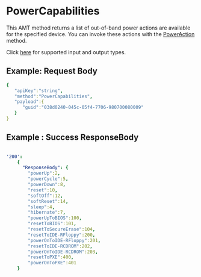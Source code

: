 # PowerCapabilities

This AMT method returns a list of out-of-band power actions are available for the specified device. You can invoke these actions with the [PowerAction](./APImethods/MPSmethods/poweraction.md) method.

Click [here](types.md) for supported input and output types.

## Example: Request Body

``` yaml
{  
   "apiKey":"string",
   "method":"PowerCapabilities",
   "payload":{  
      "guid":"038d0240-045c-05f4-7706-980700080009"
   }
}

```
## Example : Success ResponseBody

``` yaml

'200':
    {
      "ResponseBody": {
		"powerUp":2,
		"powerCycle":5,
		"powerDown":8,
		"reset":10,
		"softOff":12,
		"softReset":14,
		"sleep":4,
		"hibernate":7,
		"powerUpToBIOS":100,
		"resetToBIOS":101,
		"resetToSecureErase":104,
		"resetToIDE-RFloppy":200,
		"powerOnToIDE-RFloppy":201,
		"resetToIDE-RCDROM":202,
		"powerOnToIDE-RCDROM":203,
		"resetToPXE":400,
		"powerOnToPXE":401
	}

```